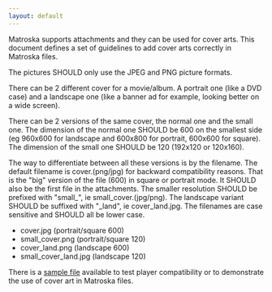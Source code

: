 ```yaml
---
layout: default
---
```


Matroska supports attachments and they can be used for cover arts. This document defines a set of guidelines to add cover arts correctly in Matroska files.

The pictures SHOULD only use the JPEG and PNG picture formats.

There can be 2 different cover for a movie/album. A portrait one (like a DVD case) and a landscape one (like a banner ad for example, looking better on a wide screen).

There can be 2 versions of the same cover, the normal one and the small one. The dimension of the normal one SHOULD be 600 on the smallest side (eg 960x600 for landscape and 600x800 for portrait, 600x600 for square). The dimension of the small one SHOULD be 120 (192x120 or 120x160).

The way to differentiate between all these versions is by the filename. The default filename is cover.(png/jpg) for backward compatibility reasons. That is the "big" version of the file (600) in square or portrait mode. It SHOULD also be the first file in the attachments. The smaller resolution SHOULD be prefixed with "small_", ie small_cover.(jpg/png). The landscape variant SHOULD be suffixed with "_land", ie cover_land.jpg. The filenames are case sensitive and SHOULD all be lower case.

*   cover.jpg (portrait/square 600)
*   small_cover.png (portrait/square 120)
*   cover_land.png (landscape 600)
*   small_cover_land.jpg (landscape 120)

There is a [sample file](https://sourceforge.net/projects/matroska/files/test_files/cover_art.mkv/download) available to test player compatibility or to demonstrate the use of cover art in Matroska files.
